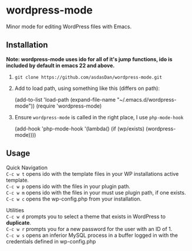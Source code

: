 wordpress-mode
====================

Minor mode for editing WordPress files with Emacs.


Installation    
----
**Note: wordpress-mode uses ido for all of it's jump functions, ido is included by default in emacs 22 and above.**    
     
1) `git clone https://github.com/asdasDan/wordpress-mode.git`    
2)  Add to load path, using something like this (differs on path):  
  
    (add-to-list 'load-path (expand-file-name "~/.emacs.d/wordpress-mode"))
    (require 'wordpress-mode)   

3) Ensure `wordpress-mode` is called in the right place, I use `php-mode-hook`

    (add-hook 'php-mode-hook '(lambda()
                                (if (wp/exists)
                                    (wordpress-mode))))
     
Usage     
----
Quick Navigation   
`C-c w t` opens ido with the template files in your WP installations active template.   
`C-c w p` opens ido with the files in your plugin path.   
`C-c w m` opens ido with the files in your must use plugin path, if one exists.   
`C-c w c` opens the wp-config.php from your installation.   
    
Utilities     
`C-c w d` prompts you to select a theme that exists in WordPress to **duplicate**.    
`C-c w r` prompts you for a new password for the user with an ID of 1.    
`C-c w s` opens an inferior MySQL process in a buffer logged in with the credentials defined in wp-config.php   